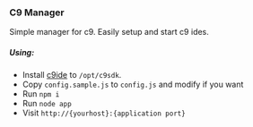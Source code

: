 ### C9 Manager
Simple manager for c9. Easily setup and start c9 ides.

##### Using:
- Install [c9ide](https://github.com/c9/core) to `/opt/c9sdk`.
- Copy `config.sample.js` to `config.js` and modify if you want
- Run `npm i`
- Run `node app`
- Visit `http://{yourhost}:{application port}`
